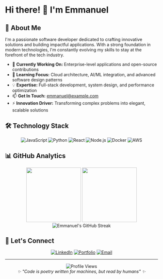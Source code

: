 # Hi there! 👋 I'm Emmanuel

## 🚀 About Me

I'm a passionate software developer dedicated to crafting innovative solutions and building impactful applications. With a strong foundation in modern technologies, I'm constantly evolving my skills to stay at the forefront of the tech industry.

- 🔭 **Currently Working On:** Enterprise-level applications and open-source contributions
- 🌱 **Learning Focus:** Cloud architecture, AI/ML integration, and advanced software design patterns
- 💡 **Expertise:** Full-stack development, system design, and performance optimization
- 📫 **Get In Touch:** [emmanuel@example.com](mailto:emmanuel@example.com)
- ⚡ **Innovation Driver:** Transforming complex problems into elegant, scalable solutions

## 🛠️ Technology Stack

<div align="center">

![JavaScript](https://img.shields.io/badge/JavaScript-F7DF1E?style=for-the-badge&logo=javascript&logoColor=black)
![Python](https://img.shields.io/badge/Python-3776AB?style=for-the-badge&logo=python&logoColor=white)
![React](https://img.shields.io/badge/React-20232A?style=for-the-badge&logo=react&logoColor=61DAFB)
![Node.js](https://img.shields.io/badge/Node.js-43853D?style=for-the-badge&logo=node.js&logoColor=white)
![Docker](https://img.shields.io/badge/Docker-2496ED?style=for-the-badge&logo=docker&logoColor=white)
![AWS](https://img.shields.io/badge/AWS-232F3E?style=for-the-badge&logo=amazon-aws&logoColor=white)

</div>

## 📊 GitHub Analytics

<div align="center">
    <img height="180em" src="https://github-readme-stats.vercel.app/api?username=Emmanuel1611-1&show_icons=true&theme=tokyonight&include_all_commits=true&count_private=true"/>
    <img height="180em" src="https://github-readme-stats.vercel.app/api/top-langs/?username=Emmanuel1611-1&layout=compact&langs_count=8&theme=tokyonight"/>
</div>

<div align="center">
    <img src="https://github-readme-streak-stats.herokuapp.com/?user=Emmanuel1611-1&theme=tokyonight" alt="Emmanuel's GitHub Streak"/>
</div>

## 🤝 Let's Connect

<div align="center">

[![LinkedIn](https://img.shields.io/badge/LinkedIn-0077B5?style=for-the-badge&logo=linkedin&logoColor=white)](https://linkedin.com/in/your-profile)
[![Portfolio](https://img.shields.io/badge/Portfolio-FF5722?style=for-the-badge&logo=todoist&logoColor=white)](https://your-portfolio.com)
[![Email](https://img.shields.io/badge/Email-D14836?style=for-the-badge&logo=gmail&logoColor=white)](mailto:emmanuel@example.com)

</div>

---

<div align="center">
    <img src="https://komarev.com/ghpvc/?username=Emmanuel1611-1&color=blueviolet&style=flat-square&label=Profile+Views" alt="Profile Views"/>
</div>

<div align="center">
    <i>✨ "Code is poetry written for machines, but read by humans" ✨</i>
</div>